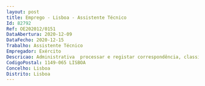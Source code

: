 ```yaml
--- 
layout: post
title: Emprego - Lisboa - Assistente Técnico
Id: 82792
Ref: OE202012/0151
DataAbertura: 2020-12-09
DataFecho: 2020-12-15
Trabalho: Assistente Técnico
Empregador: Exército
Descricao: Administrativa  processar e registar correspondência, classificar e arquivar processos administrativos, elaborar notas, ofícios, e outros documentos, atualizar base de dados, preparar relatórios e correspondência de rotina, transcrever informação para computadores e rececionar, acionar, e informar os contatos estabelecidos.
CodigoPostal: 1149-065 LISBOA
Concelho: Lisboa
Distrito: Lisboa
--- 
```

